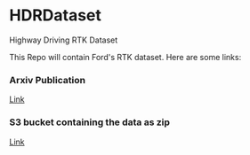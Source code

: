 # HDRDataset
Highway Driving RTK Dataset

This Repo will contain Ford's RTK dataset. Here are some links:

### Arxiv Publication
[Link](https://arxiv.org/abs/2010.01774)

### S3 bucket containing the data as zip
[Link](http://ford-hdr-gnss.s3.amazonaws.com/ford-hdr-gnss.zip)
